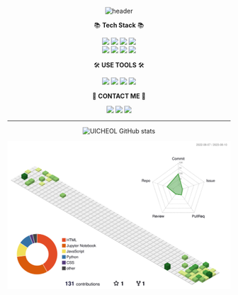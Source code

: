 <div align=center>
  
![header](https://capsule-render.vercel.app/api?type=egg&color=auto&height=300&section=header&text=UICHEOL_HWANG&fontSize=90)


📚 <strong>Tech Stack</strong> 📚

<img src="https://img.shields.io/badge/Python-3776AB?style=flat&for-the-badge&logo=Python&logoColor=white"> <img src="https://img.shields.io/badge/Mysql-4479A1?style=flat&for-the-badge&logo=MySQL&logoColor=white"> <img src="https://img.shields.io/badge/javascript-FF160B?style=flat&for-the-badge&logo=javascript&logoColor=white">  <img src="https://img.shields.io/badge/html5-E34F26?style=flat&for-the-badge&logo=html5&logoColor=white">\
<img src="https://img.shields.io/badge/vuedotjs-4FC08D?style=flat&for-the-badge&logo=vuedotjs&logoColor=white">  <img src="https://img.shields.io/badge/jquery-0769AD?style=flat&for-the-badge&logo=jquery&logoColor=white"> <img src="https://img.shields.io/badge/css-000000?style=flat&for-the-badge&logo=css3&logoColor=white"> <img src="https://img.shields.io/badge/pytorch-EE4C2C?style=flat&for-the-badge&logo=pytorch&logoColor=white">


🛠 <strong>USE TOOLS</strong> 🛠 

<img src="https://img.shields.io/badge/Slack-4A154B?style=flat&for-the-badge&logo=Slack&logoColor=white"> <img src="https://img.shields.io/badge/jupyter-F37626?style=flat&for-the-badge&logo=jupyter&logoColor=white"> <img src="https://img.shields.io/badge/Visual Studio Code-007ACC?style=flat&for-the-badge&logo=Visual Studio Code&logoColor=white">  <img src="https://img.shields.io/badge/Pycharm-000000?style=flat&for-the-badge&logo=PyCharm&logoColor=white">  


📢 <strong>CONTACT ME</strong> 📢

<a href="mailto:icuchoel@gmail.com"><img src="https://img.shields.io/badge/gmail-15C39A?style=flat&for-the-badge&logo=gmail&logoColor=white"></a>
<a href="mailto:3rdcat@naver.com"><img src="https://img.shields.io/badge/naver-03C75A?style=flat&for-the-badge&logo=naver&logoColor=white"></a>
<a href="https://velog.io/@icucheol"><img src="https://img.shields.io/badge/velog-4FC08D?style=flat&for-the-badge&logo=velog&logoColor=white"></a>


---



![UICHEOL GitHub stats](https://github-readme-stats.vercel.app/api?username=UICHEOL-HWANG&show_icons=true)

![](./profile-3d-contrib/profile-green-animate.svg)

</div>

